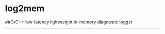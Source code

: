 log2mem
=======

##C/C++  low-latency lightweight in-memory diagnostic logger

------------------------------------------------------------------------------
